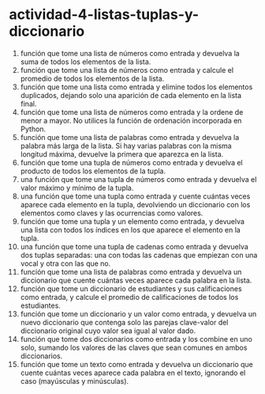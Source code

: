 # actividad-4-listas-tuplas-y-diccionario
1. función que tome una lista de números como entrada
y devuelva la suma de todos los elementos de la lista.
2. función que tome una lista de números como
entrada y calcule el promedio de todos los elementos de la lista.
3. función que tome una lista como entrada y
elimine todos los elementos duplicados, dejando solo una aparición de cada elemento
en la lista final.
4. función que tome una lista de números como entrada y la
ordene de menor a mayor. No utilices la función de ordenación incorporada en Python.
5. función que tome una lista de palabras como
entrada y devuelva la palabra más larga de la lista. Si hay varias palabras con la misma
longitud máxima, devuelve la primera que aparezca en la lista.
6. función que tome una tupla de números como
entrada y devuelva el producto de todos los elementos de la tupla.
7. una función que tome una tupla de números como
entrada y devuelva el valor máximo y mínimo de la tupla.
8. una función que tome una tupla como entrada y cuente
cuántas veces aparece cada elemento en la tupla, devolviendo un diccionario con los
elementos como claves y las ocurrencias como valores.
9. función que tome una tupla y un elemento como entrada, y
devuelva una lista con todos los índices en los que aparece el elemento en la tupla.
10. una función que tome una tupla de cadenas como entrada
y devuelva dos tuplas separadas: una con todas las cadenas que empiezan con una
vocal y otra con las que no.
11. función que tome una lista de palabras como entrada y
devuelva un diccionario que cuente cuántas veces aparece cada palabra en la lista.
12. función que tome un diccionario de
estudiantes y sus calificaciones como entrada, y calcule el promedio de calificaciones
de todos los estudiantes.
13. función que tome un diccionario y un valor como entrada,
y devuelva un nuevo diccionario que contenga solo las parejas clave-valor del
diccionario original cuyo valor sea igual al valor dado.
14. función que tome dos diccionarios como entrada y
los combine en uno solo, sumando los valores de las claves que sean comunes en
ambos diccionarios.
15. función que tome un texto como entrada y
devuelva un diccionario que cuente cuántas veces aparece cada palabra en el texto,
ignorando el caso (mayúsculas y minúsculas).
